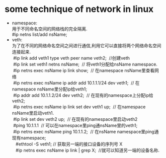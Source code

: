 # some technique of network in linux
<ul>
 <li>
  namespace:<br>
   用于不同命名空间的网络栈的完全隔离.<br>
   #ip netns list/add nsName;
 </li>
 <li>
  veth:<br>
   为了在不同的网络命名空间之间进行通信,利用它可以直接将两个网络命名空间连接起来.<br>
   &nbsp;#ip link add veth1 type veth peer name veth2;  &nbsp;//创建veth <br>
   &nbsp;#ip link set veth1 netns nsName;	&nbsp;// 将veth1分配给nsName namespace. <br>
   &nbsp;#ip netns exec nsName ip link show;	&nbsp;// 在namespace nsName里查看网络 <br>
   &nbsp;#ip netns exec nsName ip addr add 10.1.1.1/24 dev veth1;&nbsp;	// 在namespace nsName里分配ip给veth1; <br>
   &nbsp;#ip addr add 10.1.1.2/24 dev veth2;	&nbsp;// 在现有的namespace上分配ip给veth2; <br>
   &nbsp;#ip netns exec nsName ip link set dev veth1 up;&nbsp;	// 在namespace nsName里启动veth1. <br>
   &nbsp;#ip link set dev veth2 up;	&nbsp;// 在现有的namespace里启动veth2 <br>
   &nbsp;#ping 10.1.1.1	&nbsp;// 可以在namespace里ping通nsName里的veth1; <br>
   &nbsp;#ip netns exec nsName ping 10.1.1.2;	&nbsp;// 在nsName namespace里ping通现有namespace; <br>
   &nbsp;#ethtool -S veth1;&nbsp;// 获取另一端的接口设备的序列号 X <br>
   &nbsp;#ip netns exec nsName ip link | grep X; &nbsp;//就可以知道另一端的设备名称.<br>
 </li>
</ul>
